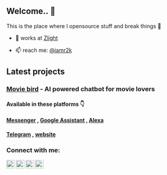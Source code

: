 ## Welcome..  👋
This is the place where I opensource stuff and break things :rofl:

- 🔭 works at [Zlight](https://www.zlight.in)

- 📫 reach me: [@iamr2k](https://twitter.com/iamrahulr2k)



## Latest projects

### [Movie bird](https://www.messenger.com/t/themoviebird) - AI powered chatbot for movie lovers
#### Available in these platforms 👇
#### [Messenger](https://www.messenger.com/t/themoviebird) , [Google Assistant](https://assistant.google.com/services/a/uid/000000c35b787294?hl=en) , [Alexa](https://alexa.amazon.com/)
#### [Telegram](https://t.me/The_Movie_bird_bot) , [website](https://moviebird.herokuapp.com)



### Connect with me:

[<img align="left" alt="iamr2k | Twitter" width="22px" src="https://cdn.jsdelivr.net/npm/simple-icons@v3/icons/twitter.svg" />][twitter]
[<img align="left" alt="iamr2k | LinkedIn" width="22px" src="https://cdn.jsdelivr.net/npm/simple-icons@v3/icons/linkedin.svg" />][linkedin]
[<img align="left" alt="iamr2k | Instagram" width="22px" src="https://cdn.jsdelivr.net/npm/simple-icons@v3/icons/instagram.svg" />][instagram]
[<img align="left" alt="iamr2k | Blog" width="22px" src="https://cdn.jsdelivr.net/npm/simple-icons@3.4.0/icons/blogger.svg" />][blog]
<br />

[twitter]: https://twitter.com/iamrahul2k
[instagram]: https://instagram.com/i.m_r2k
[linkedin]: https://linkedin.com/in/rahulr2k
[blog]: https://www.thisisrahul.ml
